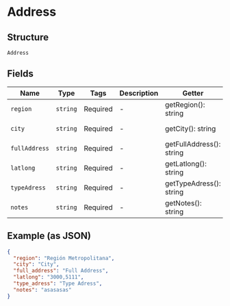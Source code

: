 
# Address

## Structure

`Address`

## Fields

| Name | Type | Tags | Description | Getter | Setter |
|  --- | --- | --- | --- | --- | --- |
| `region` | `string` | Required | - | getRegion(): string | setRegion(string region): void |
| `city` | `string` | Required | - | getCity(): string | setCity(string city): void |
| `fullAddress` | `string` | Required | - | getFullAddress(): string | setFullAddress(string fullAddress): void |
| `latlong` | `string` | Required | - | getLatlong(): string | setLatlong(string latlong): void |
| `typeAdress` | `string` | Required | - | getTypeAdress(): string | setTypeAdress(string typeAdress): void |
| `notes` | `string` | Required | - | getNotes(): string | setNotes(string notes): void |

## Example (as JSON)

```json
{
  "region": "Región Metropolitana",
  "city": "City",
  "full_address": "Full Address",
  "latlong": "3000,5111",
  "type_adress": "Type Adress",
  "notes": "asasasas"
}
```


